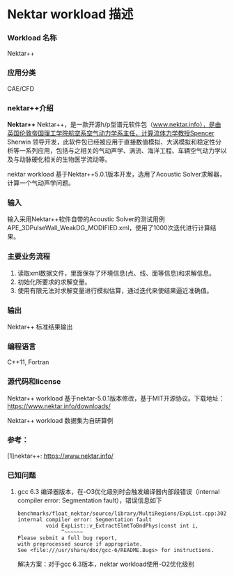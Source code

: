 # Nektar workload 描述

### Workload 名称

Nektar++

### 应用分类

CAE/CFD

### nektar++介绍

**Nektar++** Nektar++，是一款开源h/p型谱元软件包（www.nektar.info），是由英国伦敦帝国理工学院航空系空气动力学系主任，计算流体力学教授Spencer Sherwin 领导开发，此软件包已经被应用于直接数值模拟、大涡模拟和稳定性分析等一系列应用，包括与之相关的气动声学、涡流、海洋工程、车辆空气动力学以及与动脉硬化相关的生物医学流动等。

nektar workload 基于Nektar++5.0.1版本开发，选用了Acoustic Solver求解器，计算一个气动声学问题。

### 输入

输入采用Nektar++软件自带的Acoustic Solver的测试用例APE_3DPulseWall_WeakDG_MODIFIED.xml，使用了1000次迭代进行计算结果。

### 主要业务流程

1. 读取xml数据文件，里面保存了环境信息(点、线、面等信息)和求解信息。
2. 初始化所要求的求解变量。
3. 使用有限元法对求解变量进行模拟估算，通过迭代来使结果逼近准确值。

### 输出

Nektar++ 标准结果输出

### 编程语言

C++11, Fortran

### 源代码和license

Nektar++ workload 基于nektar-5.0.1版本修改，基于MIT开源协议。下载地址：https://www.nektar.info/downloads/

Nektar++ workload 数据集为自研算例

### 参考：

[1]nektar++: https://www.nektar.info/

### 已知问题

1. gcc 6.3 编译器版本，在-O3优化级别时会触发编译器内部段错误（internal compiler error: Segmentation fault），错误信息如下

   ```
   benchmarks/float_nektar/source/library/MultiRegions/ExpList.cpp:3026:14: internal compiler error: Segmentation fault
            void ExpList::v_ExtractElmtToBndPhys(const int i,
                 ^~~~~~~
   Please submit a full bug report,
   with preprocessed source if appropriate.
   See <file:///usr/share/doc/gcc-6/README.Bugs> for instructions.
   ```

   解决方案：对于gcc 6.3版本，nektar workload使用-O2优化级别

​	

